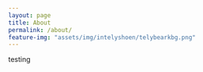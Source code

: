 ```yaml
---
layout: page
title: About
permalink: /about/
feature-img: "assets/img/intelyshoen/telybearkbg.png"
---
```


testing
